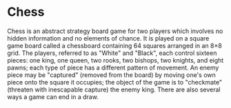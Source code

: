 # Chess
Chess is an abstract strategy board game for two players which involves no hidden information and no elements of chance. It is played on a square game board called a chessboard containing 64 squares arranged in an 8×8 grid. The players, referred to as "White" and "Black", each control sixteen pieces: one king, one queen, two rooks, two bishops, two knights, and eight pawns; each type of piece has a different pattern of movement. An enemy piece may be "captured" (removed from the board) by moving one's own piece onto the square it occupies; the object of the game is to "checkmate" (threaten with inescapable capture) the enemy king. There are also several ways a game can end in a draw.
